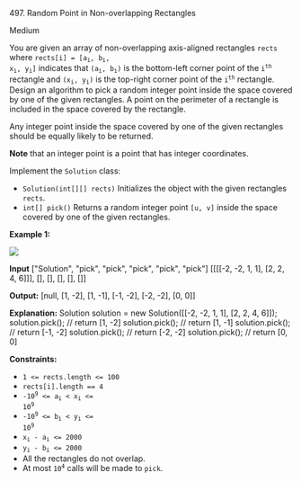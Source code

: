 ﻿497\. Random Point in Non-overlapping Rectangles

Medium

You are given an array of non-overlapping axis-aligned rectangles `rects` where <code>rects[i] = [a<sub>i</sub>, b<sub>i</sub>, x<sub>i</sub>, y<sub>i</sub>]</code> indicates that <code>(a<sub>i</sub>, b<sub>i</sub>)</code> is the bottom-left corner point of the <code>i<sup>th</sup></code> rectangle and <code>(x<sub>i</sub>, y<sub>i</sub>)</code> is the top-right corner point of the <code>i<sup>th</sup></code> rectangle. Design an algorithm to pick a random integer point inside the space covered by one of the given rectangles. A point on the perimeter of a rectangle is included in the space covered by the rectangle.

Any integer point inside the space covered by one of the given rectangles should be equally likely to be returned.

**Note** that an integer point is a point that has integer coordinates.

Implement the `Solution` class:

*   `Solution(int[][] rects)` Initializes the object with the given rectangles `rects`.
*   `int[] pick()` Returns a random integer point `[u, v]` inside the space covered by one of the given rectangles.

**Example 1:**

![](https://assets.leetcode.com/uploads/2021/07/24/lc-pickrandomrec.jpg)

**Input** ["Solution", "pick", "pick", "pick", "pick", "pick"] [[[[-2, -2, 1, 1], [2, 2, 4, 6]]], [], [], [], [], []]

**Output:** [null, [1, -2], [1, -1], [-1, -2], [-2, -2], [0, 0]]

**Explanation:** Solution solution = new Solution([[-2, -2, 1, 1], [2, 2, 4, 6]]); solution.pick(); // return [1, -2] solution.pick(); // return [1, -1] solution.pick(); // return [-1, -2] solution.pick(); // return [-2, -2] solution.pick(); // return [0, 0]

**Constraints:**

*   `1 <= rects.length <= 100`
*   `rects[i].length == 4`
*   <code>-10<sup>9</sup> <= a<sub>i</sub> < x<sub>i</sub> <= 10<sup>9</sup></code>
*   <code>-10<sup>9</sup> <= b<sub>i</sub> < y<sub>i</sub> <= 10<sup>9</sup></code>
*   <code>x<sub>i</sub> - a<sub>i</sub> <= 2000</code>
*   <code>y<sub>i</sub> - b<sub>i</sub> <= 2000</code>
*   All the rectangles do not overlap.
*   At most <code>10<sup>4</sup></code> calls will be made to `pick`.